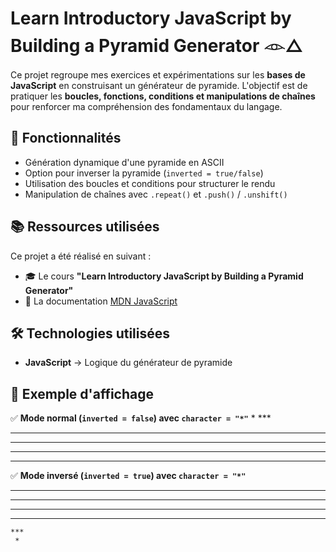 # Learn Introductory JavaScript by Building a Pyramid Generator 𓁹△

Ce projet regroupe mes exercices et expérimentations sur les **bases de JavaScript** en construisant un générateur de pyramide. L'objectif est de pratiquer les **boucles, fonctions, conditions et manipulations de chaînes** pour renforcer ma compréhension des fondamentaux du langage.

## 📂 Fonctionnalités

- Génération dynamique d'une pyramide en ASCII
- Option pour inverser la pyramide (`inverted = true/false`)
- Utilisation des boucles et conditions pour structurer le rendu
- Manipulation de chaînes avec `.repeat()` et `.push()` / `.unshift()`

## 📚 Ressources utilisées

Ce projet a été réalisé en suivant :

- 🎓 Le cours **"Learn Introductory JavaScript by Building a Pyramid Generator"**
- 📖 La documentation [MDN JavaScript](https://developer.mozilla.org/fr/docs/Web/JavaScript)

## 🛠️ Technologies utilisées

- **JavaScript** → Logique du générateur de pyramide

## 📖 Exemple d'affichage

✅ **Mode normal (`inverted = false`) avec `character = "*"`**
     *
    ***
   *****
  *******
 *********
***********

✅ **Mode inversé (`inverted = true`)  avec `character = "*"`**
***********
 *********
  *******
   *****
    ***
     *

